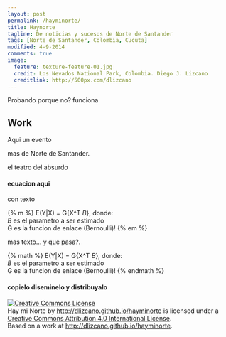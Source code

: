 ```yaml
---
layout: post
permalink: /hayminorte/
title: Haynorte
tagline: De noticias y sucesos de Norte de Santander
tags: [Norte de Santander, Colombia, Cucuta]
modified: 4-9-2014
comments: true
image:
  feature: texture-feature-01.jpg
  credit: Los Nevados National Park, Colombia. Diego J. Lizcano
  creditlink: http://500px.com/dlizcano
---
```


Probando porque no? funciona

## Work
Aqui un evento

mas de Norte de Santander.

el teatro del absurdo

#### ecuacion aqui
con texto

{% m %}
E(Y|X) = G{X^T _B_}, donde:    
_B_ es el parametro a ser estimado     
G es la funcion de enlace (Bernoulli)!
{% em %} 

mas texto... y que pasa?.

{% math %}
E(Y|X) = G{X^T _B_}, donde:    
_B_ es el parametro a ser estimado     
G es la funcion de enlace (Bernoulli)!
{% endmath %}

#### copielo diseminelo y distribuyalo
<a rel="license" href="http://creativecommons.org/licenses/by/4.0/"><img alt="Creative Commons License" style="border-width:0" src="http://i.creativecommons.org/l/by/4.0/88x31.png" /></a><br /><span xmlns:dct="http://purl.org/dc/terms/" property="dct:title">Hay mi Norte</span> by <a xmlns:cc="http://creativecommons.org/ns#" href="http://dlizcano.github.io/hayminorte" property="cc:attributionName" rel="cc:attributionURL">http://dlizcano.github.io/hayminorte</a> is licensed under a <a rel="license" href="http://creativecommons.org/licenses/by/4.0/">Creative Commons Attribution 4.0 International License</a>.<br />Based on a work at <a xmlns:dct="http://purl.org/dc/terms/" href="http://dlizcano.github.io/hayminorte" rel="dct:source">http://dlizcano.github.io/hayminorte</a>.
